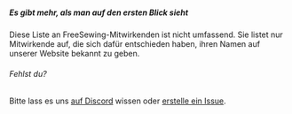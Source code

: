 ---
---

<Note>

##### Es gibt mehr, als man auf den ersten Blick sieht

Diese Liste an FreeSewing-Mitwirkenden ist nicht umfassend.
Sie listet nur Mitwirkende auf, die sich dafür entschieden haben, ihren Namen auf unserer Website bekannt zu geben.

###### Fehlst du?
Bitte lass es uns [auf Discord]("https://discord.freesewing.org/") wissen oder
[erstelle ein Issue]("https://github.com/freesewing/freesewing/issues/new").

</Note>

